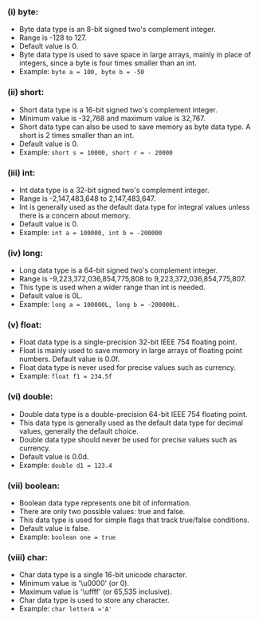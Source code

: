 ### (i) byte:
- Byte data type is an 8-bit signed two's complement integer.
- Range is -128 to 127.
- Default value is 0.
- Byte data type is used to save space in large arrays, mainly in place of integers, since a byte is four times smaller than an int.
- Example: `byte a = 100, byte b = -50`

### (ii) short:
- Short data type is a 16-bit signed two's complement integer.
- Minimum value is -32,768 and maximum value is 32,767.
- Short data type can also be used to save memory as byte data type. A short is 2 times smaller than an int.
- Default value is 0.
- Example: `short s = 10000, short r = - 20000`

### (iii) int:
- Int data type is a 32-bit signed two's complement integer.
- Range is -2,147,483,648 to 2,147,483,647.
- Int is generally used as the default data type for integral values unless there is a concern about memory.
- Default value is 0.
- Example: `int a = 100000, int b = -200000`

### (iv) long:
- Long data type is a 64-bit signed two's complement integer.
- Range is -9,223,372,036,854,775,808 to 9,223,372,036,854,775,807.
- This type is used when a wider range than int is needed.
- Default value is 0L.
- Example: `long a = 100000L, long b = -200000L.`

### (v) float:
- Float data type is a single-precision 32-bit IEEE 754 floating point.
- Float is mainly used to save memory in large arrays of floating point numbers. Default value is 0.0f.
- Float data type is never used for precise values such as currency.
- Example: `float f1 = 234.5f`

### (vi) double:
- Double data type is a double-precision 64-bit IEEE 754 floating point.
- This data type is generally used as the default data type for decimal values, generally the default choice.
- Double data type should never be used for precise values such as currency.
- Default value is 0.0d.
- Example: `double d1 = 123.4`

### (vii) boolean:
- Boolean data type represents one bit of information.
- There are only two possible values: true and false.
- This data type is used for simple flags that track true/false conditions.
- Default value is false.
- Example: `boolean one = true`

### (viii) char:
- Char data type is a single 16-bit unicode character.
- Minimum value is '\u0000' (or 0).
- Maximum value is '\uffff' (or 65,535 inclusive).
- Char data type is used to store any character.
- Example: `char letterA ='A'`
